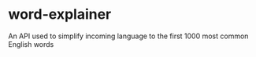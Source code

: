 # word-explainer
An API used to simplify incoming language to the first 1000 most common English words

